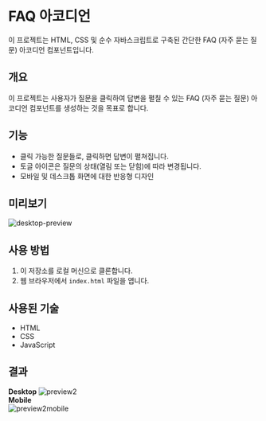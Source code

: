# FAQ 아코디언

이 프로젝트는 HTML, CSS 및 순수 자바스크립트로 구축된 간단한 FAQ (자주 묻는 질문) 아코디언 컴포넌트입니다.

## 개요

이 프로젝트는 사용자가 질문을 클릭하여 답변을 펼칠 수 있는 FAQ (자주 묻는 질문) 아코디언 컴포넌트를 생성하는 것을 목표로 합니다.

## 기능

- 클릭 가능한 질문들로, 클릭하면 답변이 펼쳐집니다.
- 토글 아이콘은 질문의 상태(열림 또는 닫힘)에 따라 변경됩니다.
- 모바일 및 데스크톱 화면에 대한 반응형 디자인

## 미리보기
![desktop-preview](https://github.com/catmaker/Frontend-Challenge/assets/114233139/b3b4bb8f-1071-464e-8e98-7dd4a476d3a0)


## 사용 방법

1. 이 저장소를 로컬 머신으로 클론합니다.
2. 웹 브라우저에서 `index.html` 파일을 엽니다.

## 사용된 기술

- HTML
- CSS
- JavaScript

## 결과

**Desktop**
![preview2](https://github.com/catmaker/Frontend-Challenge/assets/114233139/6793ca61-3a8b-421f-b01a-add45456ccdd)
</br>
**Mobile**
</br>
![preview2mobile](https://github.com/catmaker/Frontend-Challenge/assets/114233139/1fb71ba0-4ffd-47c8-9662-0fc877b871b3)




